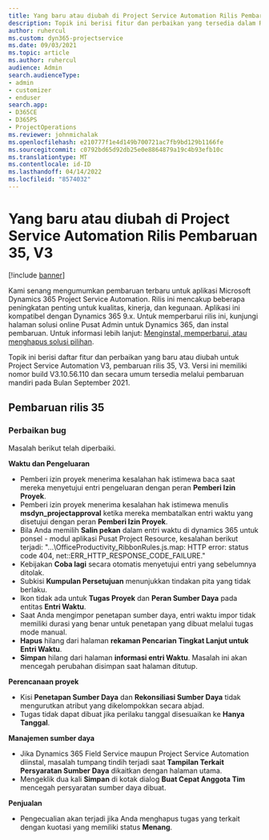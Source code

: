 ```yaml
---
title: Yang baru atau diubah di Project Service Automation Rilis Pembaruan 35, V3
description: Topik ini berisi fitur dan perbaikan yang tersedia dalam Rilis Pembaruan Microsoft Dynamics 365 Project Service Automation 35, V3.
author: ruhercul
ms.custom: dyn365-projectservice
ms.date: 09/03/2021
ms.topic: article
ms.author: ruhercul
audience: Admin
search.audienceType:
- admin
- customizer
- enduser
search.app:
- D365CE
- D365PS
- ProjectOperations
ms.reviewer: johnmichalak
ms.openlocfilehash: e210777f1e4d149b700721ac7fb9bd129b1166fe
ms.sourcegitcommit: c0792bd65d92db25e0e8864879a19c4b93efb10c
ms.translationtype: MT
ms.contentlocale: id-ID
ms.lasthandoff: 04/14/2022
ms.locfileid: "8574032"
---
```

# <a name="whats-new-or-changed-in-project-service-automation-update-release-35-v3"></a>Yang baru atau diubah di Project Service Automation Rilis Pembaruan 35, V3

[!include [banner](../includes/psa-now-project-operations.md)]

Kami senang mengumumkan pembaruan terbaru untuk aplikasi Microsoft Dynamics 365 Project Service Automation. Rilis ini mencakup beberapa peningkatan penting untuk kualitas, kinerja, dan kegunaan. Aplikasi ini kompatibel dengan Dynamics 365 9.x. Untuk memperbarui rilis ini, kunjungi halaman solusi online Pusat Admin untuk Dynamics 365, dan instal pembaruan. Untuk informasi lebih lanjut: [Menginstal, memperbarui, atau menghapus solusi pilihan](/power-platform/admin/install-remove-preferred-solution).

Topik ini berisi daftar fitur dan perbaikan yang baru atau diubah untuk Project Service Automation V3, pembaruan rilis 35, V3. Versi ini memiliki nomor build V3.10.56.110 dan secara umum tersedia melalui pembaruan mandiri pada Bulan September 2021.

## <a name="update-release-35"></a>Pembaruan rilis 35

### <a name="bug-fixes"></a>Perbaikan bug

Masalah berikut telah diperbaiki.

**Waktu dan Pengeluaran**

- Pemberi izin proyek menerima kesalahan hak istimewa baca saat mereka menyetujui entri pengeluaran dengan peran **Pemberi Izin Proyek**.
- Pemberi izin proyek menerima kesalahan hak istimewa menulis **msdyn_projectapproval** ketika mereka membatalkan entri waktu yang disetujui dengan peran **Pemberi Izin Proyek**.
- Bila Anda memilih **Salin pekan** dalam entri waktu di dynamics 365 untuk ponsel - modul aplikasi Pusat Project Resource, kesalahan berikut terjadi: "...\OfficeProductivity_RibbonRules.js.map: HTTP error: status code 404, net::ERR_HTTP_RESPONSE_CODE_FAILURE."
- Kebijakan **Coba lagi** secara otomatis menyetujui entri yang sebelumnya ditolak.
- Subkisi **Kumpulan Persetujuan** menunjukkan tindakan pita yang tidak berlaku.
- Ikon tidak ada untuk **Tugas Proyek** dan **Peran Sumber Daya** pada entitas **Entri Waktu**.
- Saat Anda mengimpor penetapan sumber daya, entri waktu impor tidak memiliki durasi yang benar untuk penetapan yang dibuat melalui tugas mode manual.
- **Hapus** hilang dari halaman **rekaman Pencarian Tingkat Lanjut untuk Entri Waktu**.
- **Simpan** hilang dari halaman **informasi entri Waktu**. Masalah ini akan mencegah perubahan disimpan saat halaman ditutup.

**Perencanaan proyek**

- Kisi **Penetapan Sumber Daya** dan **Rekonsiliasi Sumber Daya** tidak mengurutkan atribut yang dikelompokkan secara abjad.
- Tugas tidak dapat dibuat jika perilaku tanggal disesuaikan ke **Hanya Tanggal**.

**Manajemen sumber daya**

- Jika Dynamics 365 Field Service maupun Project Service Automation diinstal, masalah tumpang tindih terjadi saat **Tampilan Terkait Persyaratan Sumber Daya** dikaitkan dengan halaman utama.
- Mengeklik dua kali **Simpan** di kotak dialog **Buat Cepat Anggota Tim** mencegah persyaratan sumber daya dibuat.

**Penjualan**

- Pengecualian akan terjadi jika Anda menghapus tugas yang terkait dengan kuotasi yang memiliki status **Menang**.
